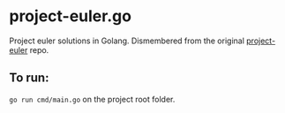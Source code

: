 # project-euler.go

Project euler solutions in Golang.
Dismembered from the original [project-euler](https://github.com/dbtrnl/project-euler) repo.

## To run:
`go run cmd/main.go` on the project root folder.